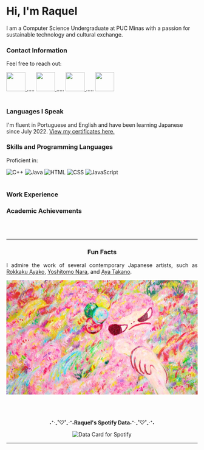 <div align="left">

  <h1>Hi, I'm Raquel</h1>
  <p>I am a Computer Science Undergraduate at PUC Minas with a passion for sustainable technology and cultural exchange.</p>
  
  <h3>Contact Information</h3>
  <p>Feel free to reach out:</p>
  
  <div>
    <a href="mailto:apxraquel@gmail.com">
      <img src="https://img.icons8.com/?size=100&id=Ud3HIiTszMes&format=png&color=000000" width="50" height="50"/>
    </a>
    .....
    <a href="https://www.linkedin.com/in/raksmotta/" target="_blank">
      <img src="https://img.icons8.com/?size=100&id=ZADJgisVhP37&format=png&color=000000" width="50" height="50"/>
    </a>
    .....
    <a href="https://www.instagram.com/raksmotta/" target="_blank">
      <img src="https://img.icons8.com/?size=100&id=INodqfyB9XCT&format=png&color=000000" width="50" height="50"/>
    </a>
    .....
    <a href="https://wa.me/5531982603232" target="_blank">
      <img src="https://img.icons8.com/?size=100&id=EkrO09CBZb8i&format=png&color=000000" width="50" height="50"/>
    </a>
  </div>
  
  <br/>
  
  <h3>Languages I Speak</h3>
  <p>I'm fluent in Portuguese and English and have been learning Japanese since July 2022. <a href="link_to_certificates">View my certificates here.</a></p>
  
  <h3>Skills and Programming Languages</h3>
  <p>Proficient in:</p>
  <div>
    <img src="https://img.icons8.com/color/48/000000/c-plus-plus-logo.png" alt="C++" width="30" height="30"/>
    <img src="https://img.icons8.com/color/48/000000/java-coffee-cup-logo.png" alt="Java" width="30" height="30"/>
    <img src="https://img.icons8.com/color/48/000000/html-5.png" alt="HTML" width="30" height="30"/>
    <img src="https://img.icons8.com/color/48/000000/css3.png" alt="CSS" width="30" height="30"/>
    <img src="https://img.icons8.com/color/48/000000/javascript.png" alt="JavaScript" width="30" height="30"/>
  </div>

  <br/>

  <h3>Work Experience</h3>
  <p></p>

  <h3>Academic Achievements</h3>
  <p></p>

  <br/><br/>

</div>

---

<div align="center">
  <h3>Fun Facts</h3>
  <p align="justify">I admire the work of several contemporary Japanese artists, such as <a href="https://rokkakuayako.com/">Rokkaku Ayako</a>, <a href="https://www.instagram.com/yoshitomonara/">Yoshitomo Nara</a>, and <a href="https://ayatakano.com/">Aya Takano</a>.</p>
  
  <div>
    <img src="img/Ayako-Rokkaku-2017-025cropped.jpg" width="600" height="300" alt="Artwork by Rokkaku Ayako"/>
  </div>
  
  <br/><br/>

  <p>˖⁺‧₊˚♡˚₊‧⁺˖<b>Raquel's Spotify Data</b>˖⁺‧₊˚♡˚₊‧⁺˖</p>
  <img height="400" src="https://data-card-for-spotify.herokuapp.com/api/card?user_id=raquelmotta2003" alt="Data Card for Spotify">
</div>

---

<!---
raksmotta/raksmotta is a ✨ special ✨ repository because its `README.md` (this file) appears on your GitHub profile.
You can click the Preview link to take a look at your changes.
--->
